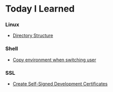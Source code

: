 # Today I Learned


### Linux

- [Directory Structure](linux/directory-structure.md)

### Shell

- [Copy environment when switching user](shell/copy-environment-when-switching-user.md)

### SSL

- [Create Self-Signed Development Certificates](ssl/sels-signed-certs.md)

